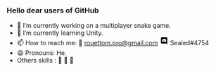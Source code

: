 ### Hello dear users of GitHub

- 🔭 I’m currently working on a multiplayer snake game.
- 🌱 I’m currently learning Unity.
- 📫 How to reach me: 📮 rouettom.pro@gmail.com <img src="https://raw.githubusercontent.com/espacefiguratif/espacefiguratif/master/Discord-Logo-Black.svg" width="20px" height="20px"> Sealed#4754
- 😄 Pronouns: He.
- Others skills : 🍳 🎿 🎥
